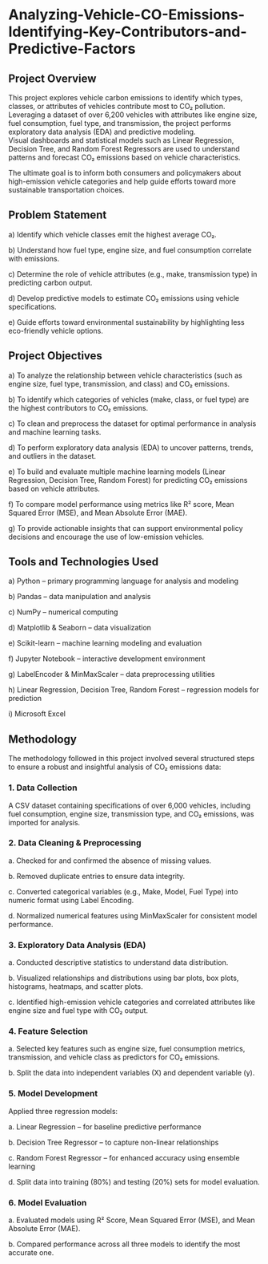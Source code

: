 # Analyzing-Vehicle-CO-Emissions-Identifying-Key-Contributors-and-Predictive-Factors

## Project Overview
This project explores vehicle carbon emissions to identify which types, classes, or attributes of vehicles contribute most to CO₂ pollution.<br/>
Leveraging a dataset of over 6,200 vehicles with attributes like engine size, fuel consumption, fuel type, and transmission, the project performs exploratory data analysis (EDA) and predictive modeling.<br/>
Visual dashboards and statistical models such as Linear Regression, Decision Tree, and Random Forest Regressors are used to understand patterns and forecast CO₂ emissions based on vehicle characteristics.<br/>

The ultimate goal is to inform both consumers and policymakers about high-emission vehicle categories and help guide efforts toward more sustainable transportation choices.


## Problem Statement
a) Identify which vehicle classes emit the highest average CO₂.<br/>

b) Understand how fuel type, engine size, and fuel consumption correlate with emissions.<br/>

c) Determine the role of vehicle attributes (e.g., make, transmission type) in predicting carbon output.<br/>

d) Develop predictive models to estimate CO₂ emissions using vehicle specifications.<br/>

e) Guide efforts toward environmental sustainability by highlighting less eco-friendly vehicle options.


## Project Objectives
a) To analyze the relationship between vehicle characteristics (such as engine size, fuel type, transmission, and class) and CO₂ emissions.<br/>

b) To identify which categories of vehicles (make, class, or fuel type) are the highest contributors to CO₂ emissions.<br/>

c) To clean and preprocess the dataset for optimal performance in analysis and machine learning tasks.<br/>

d) To perform exploratory data analysis (EDA) to uncover patterns, trends, and outliers in the dataset.<br/>

e) To build and evaluate multiple machine learning models (Linear Regression, Decision Tree, Random Forest) for predicting CO₂ emissions based on vehicle attributes.<br/>

f) To compare model performance using metrics like R² score, Mean Squared Error (MSE), and Mean Absolute Error (MAE).<br/>

g) To provide actionable insights that can support environmental policy decisions and encourage the use of low-emission vehicles.


## Tools and Technologies Used
a) Python – primary programming language for analysis and modeling<br/>

b) Pandas – data manipulation and analysis<br/>

c) NumPy – numerical computing<br/>

d) Matplotlib & Seaborn – data visualization<br/>

e) Scikit-learn – machine learning modeling and evaluation<br/>

f) Jupyter Notebook – interactive development environment<br/>

g) LabelEncoder & MinMaxScaler – data preprocessing utilities<br/>

h) Linear Regression, Decision Tree, Random Forest – regression models for prediction<br/>

i) Microsoft Excel


## Methodology
The methodology followed in this project involved several structured steps to ensure a robust and insightful analysis of CO₂ emissions data:<br/>

### 1. Data Collection<br/>

A CSV dataset containing specifications of over 6,000 vehicles, including fuel consumption, engine size, transmission type, and CO₂ emissions, was imported for analysis.<br/>

### 2. Data Cleaning & Preprocessing<br/>

a. Checked for and confirmed the absence of missing values.<br/>

b. Removed duplicate entries to ensure data integrity.<br/>

c. Converted categorical variables (e.g., Make, Model, Fuel Type) into numeric format using Label Encoding.<br/>

d. Normalized numerical features using MinMaxScaler for consistent model performance.<br/>

### 3. Exploratory Data Analysis (EDA)<br/>

a. Conducted descriptive statistics to understand data distribution.<br/>

b. Visualized relationships and distributions using bar plots, box plots, histograms, heatmaps, and scatter plots.<br/>

c. Identified high-emission vehicle categories and correlated attributes like engine size and fuel type with CO₂ output.<br/>

### 4. Feature Selection<br/>

a. Selected key features such as engine size, fuel consumption metrics, transmission, and vehicle class as predictors for CO₂ emissions.<br/>

b. Split the data into independent variables (X) and dependent variable (y).<br/>

### 5. Model Development<br/>

Applied three regression models:<br/>

a. Linear Regression – for baseline predictive performance<br/>

b. Decision Tree Regressor – to capture non-linear relationships<br/>

c. Random Forest Regressor – for enhanced accuracy using ensemble learning<br/>

d. Split data into training (80%) and testing (20%) sets for model evaluation.<br/>

### 6. Model Evaluation<br/>

a. Evaluated models using R² Score, Mean Squared Error (MSE), and Mean Absolute Error (MAE).<br/>

b. Compared performance across all three models to identify the most accurate one.<br/>


















